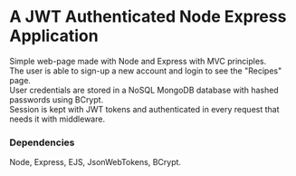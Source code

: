 # A JWT Authenticated Node Express Application

Simple web-page made with Node and Express with MVC principles.  
The user is able to sign-up a new account and login to see the "Recipes" page.  
User credentials are stored in a NoSQL MongoDB database with hashed passwords using BCrypt.  
Session is kept with JWT tokens and authenticated in every request that needs it with middleware.  

### Dependencies
Node, Express, EJS, JsonWebTokens, BCrypt.
